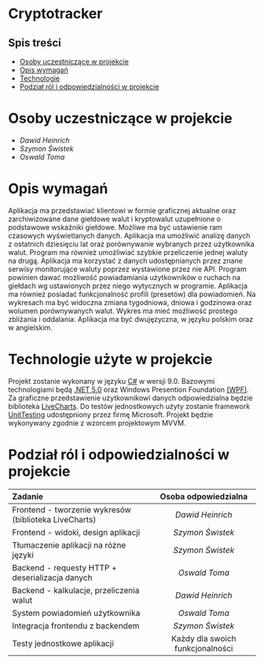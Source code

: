 # Cryptotracker

## Spis treści

* [Osoby uczestniczące w projekcie](#osoby-uczestniczące-w-projekcie "Osoby uczestniczące w projekcie")
* [Opis wymagań](#opis-wymagań "Opis wymagań")
* [Technologie](#technologie-użyte-w-projekcie "Technologie")
* [Podział ról i odpowiedzialności w projekcie](#podział-ról-i-odpowiedzialności-w-projekcie "Podział ról i odpowiedzialności w projekcie")

# Osoby uczestniczące w projekcie

* *Dawid Heinrich*
* *Szymon Świstek*
* *Oswald Toma*

# Opis wymagań

Aplikacja ma przedstawiać klientowi w formie graficznej aktualne oraz zarchiwizowane dane giełdowe walut i kryptowalut uzupełnione o podstawowe wskaźniki giełdowe. Możliwe ma być ustawienie ram czasowych wyświetlanych danych. 
Aplikacja ma umożliwić analizę danych z ostatnich dziesięciu lat oraz porównywanie wybranych przez użytkownika walut. Program ma również umożliwiać szybkie przeliczenie jednej waluty na drugą.
Aplikacja ma  korzystać z danych udostępnianych przez znane serwisy monitorujące waluty poprzez wystawione przez nie API. Program powinien dawać możliwość powiadamiania użytkowników o ruchach na giełdach wg ustawionych przez niego wytycznych w programie.
Aplikacja ma również posiadać funkcjonalność profili (presetów) dla powiadomień. Na wykresach ma być widoczna zmiana tygodniowa, dniowa i godzinowa oraz wolumen porównywanych walut. Wykres ma mieć możliwość prostego zbliżania i oddalania. Aplikacja ma być dwujęzyczna, w języku polskim oraz w angielskim.

# Technologie użyte w projekcie

Projekt zostanie wykonany w języku [C#](https://docs.microsoft.com/pl-pl/dotnet/csharp/whats-new/csharp-9) w wersji 9.0. 
Bazowymi technologiami będą [.NET 5.0](https://docs.microsoft.com/pl-pl/dotnet/core/dotnet-five) oraz Windows Presention Foundation [(WPF)](https://docs.microsoft.com/en-us/dotnet/desktop/wpf/?view=netdesktop-5.0). Za graficzne przedstawienie użytkownikowi danych odpowiedzialna będzie biblioteka [LiveCharts](https://lvcharts.net/). Do testów jednostkowych użyty zostanie framework 
[UnitTesting](https://en.wikipedia.org/wiki/Visual_Studio_Unit_Testing_Framework) udostępniony przez firmę Microsoft. Projekt będzie wykonywany zgodnie z wzorcem projektowym MVVM.

# Podział ról i odpowiedzialności w projekcie

| Zadanie | Osoba odpowiedzialna |
| :- | :-: |
| Frontend - tworzenie wykresów (biblioteka LiveCharts) | *Dawid Heinrich* |
| Frontend - widoki, design aplikacji | *Szymon Świstek* |
| Tłumaczenie aplikacji na różne języki | *Szymon Świstek* |
| Backend - requesty HTTP + deserializacja danych | *Oswald Toma* |
| Backend - kalkulacje, przeliczenia walut | *Dawid Heinrich* |
| System powiadomień użytkownika | *Oswald Toma* |
| Integracja frontendu z backendem | *Szymon Świstek* |
| Testy jednostkowe aplikacji | Każdy dla swoich funkcjonalności |